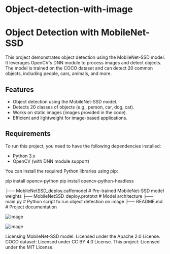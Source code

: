 # Object-detection-with-image
# Object Detection with MobileNet-SSD

This project demonstrates object detection using the MobileNet-SSD model. It leverages OpenCV's DNN module to process images and detect objects. The model is trained on the COCO dataset and can detect 20 common objects, including people, cars, animals, and more.

## Features
- Object detection using the MobileNet-SSD model.
- Detects 20 classes of objects (e.g., person, car, dog, cat).
- Works on static images (images provided in the code).
- Efficient and lightweight for image-based applications.

## Requirements

To run this project, you need to have the following dependencies installed:

- Python 3.x
- OpenCV (with DNN module support)

You can install the required Python libraries using pip:

pip install opencv-python
pip install opencv-python-headless


├── MobileNetSSD_deploy.caffemodel      # Pre-trained MobileNet-SSD model weights
├── MobileNetSSD_deploy.prototxt        # Model architecture
├── main.py                            # Python script to run object detection on image
├── README.md                          # Project documentation


![image](https://github.com/user-attachments/assets/3bd6f340-4605-4f50-9aa6-0a17854517cb)

![image](https://github.com/user-attachments/assets/cc24de5a-6178-449b-b089-d90f3126085f)


Licensing
MobileNet-SSD model: Licensed under the Apache 2.0 License.
COCO dataset: Licensed under CC BY 4.0 License.
This project: Licensed under the MIT License.
